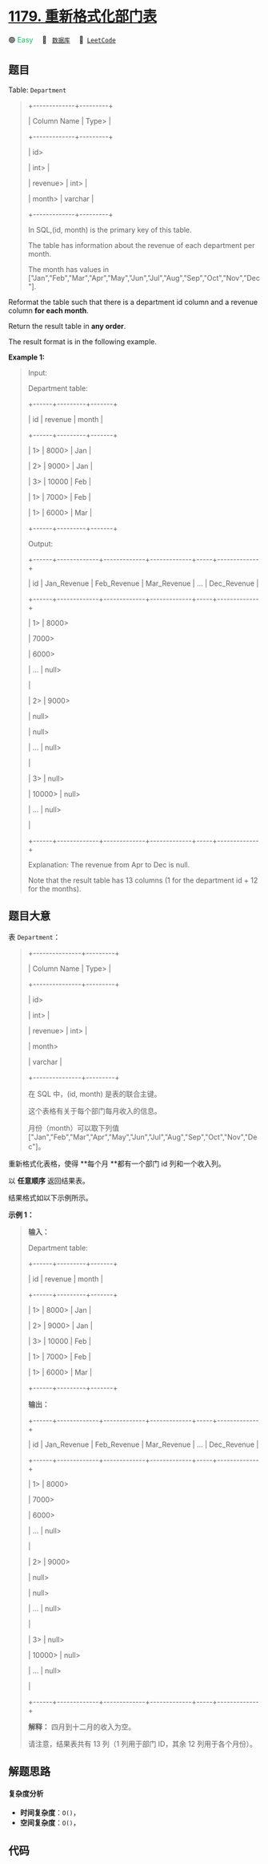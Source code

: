 # [1179. 重新格式化部门表](https://leetcode.com/problems/reformat-department-table)

🟢 <font color=#15bd66>Easy</font>&emsp; 🔖&ensp; [`数据库`](/leetcode/outline/tag/database.md)&emsp; 🔗&ensp;[`LeetCode`](https://leetcode.com/problems/reformat-department-table)

## 题目

Table: `Department`

> 
> 
> 
> 
> 
> +-------------+---------+
> 
> | Column Name | Type> 
> |
> 
> +-------------+---------+
> 
> | id> 
> > 
>   | int> 
>  |
> 
> | revenue> 
>  | int> 
>  |
> 
> | month> 
>    | varchar |
> 
> +-------------+---------+
> 
> In SQL,(id, month) is the primary key of this table.
> 
> The table has information about the revenue of each department per month.
> 
> The month has values in ["Jan","Feb","Mar","Apr","May","Jun","Jul","Aug","Sep","Oct","Nov","Dec"].
> 
> 



Reformat the table such that there is a department id column and a revenue
column **for each month**.

Return the result table in **any order**.

The result format is in the following example.



**Example 1:**

> Input: 
> 
> Department table:
> 
> +------+---------+-------+
> 
> | id   | revenue | month |
> 
> +------+---------+-------+
> 
> | 1> 
> | 8000> 
> | Jan   |
> 
> | 2> 
> | 9000> 
> | Jan   |
> 
> | 3> 
> | 10000   | Feb   |
> 
> | 1> 
> | 7000> 
> | Feb   |
> 
> | 1> 
> | 6000> 
> | Mar   |
> 
> +------+---------+-------+
> 
> Output: 
> 
> +------+-------------+-------------+-------------+-----+-------------+
> 
> | id   | Jan_Revenue | Feb_Revenue | Mar_Revenue | ... | Dec_Revenue |
> 
> +------+-------------+-------------+-------------+-----+-------------+
> 
> | 1> 
> | 8000> 
> > 
> | 7000> 
> > 
> | 6000> 
> > 
> | ... | null> 
> > 
> |
> 
> | 2> 
> | 9000> 
> > 
> | null> 
> > 
> | null> 
> > 
> | ... | null> 
> > 
> |
> 
> | 3> 
> | null> 
> > 
> | 10000> 
>    | null> 
> > 
> | ... | null> 
> > 
> |
> 
> +------+-------------+-------------+-------------+-----+-------------+
> 
> Explanation: The revenue from Apr to Dec is null.
> 
> Note that the result table has 13 columns (1 for the department id + 12 for the months).
> 
> 


## 题目大意

表 `Department`：

> 
> 
> 
> 
> 
> +---------------+---------+
> 
> | Column Name   | Type> 
> |
> 
> +---------------+---------+
> 
> | id> 
> > 
> > 
> | int> 
>  |
> 
> | revenue> 
>    | int> 
>  |
> 
> | month> 
> > 
>  | varchar |
> 
> +---------------+---------+
> 
> 在 SQL 中，(id, month) 是表的联合主键。
> 
> 这个表格有关于每个部门每月收入的信息。
> 
> 月份（month）可以取下列值 ["Jan","Feb","Mar","Apr","May","Jun","Jul","Aug","Sep","Oct","Nov","Dec"]。
> 
> 



重新格式化表格，使得 **每个月  **都有一个部门 id 列和一个收入列。

以 **任意顺序** 返回结果表。

结果格式如以下示例所示。



**示例 1：**

> 
> 
> 
> 
> 
> **输入：**
> 
> Department table:
> 
> +------+---------+-------+
> 
> | id   | revenue | month |
> 
> +------+---------+-------+
> 
> | 1> 
> | 8000> 
> | Jan   |
> 
> | 2> 
> | 9000> 
> | Jan   |
> 
> | 3> 
> | 10000   | Feb   |
> 
> | 1> 
> | 7000> 
> | Feb   |
> 
> | 1> 
> | 6000> 
> | Mar   |
> 
> +------+---------+-------+
> 
> **输出：**
> 
> +------+-------------+-------------+-------------+-----+-------------+
> 
> | id   | Jan_Revenue | Feb_Revenue | Mar_Revenue | ... | Dec_Revenue |
> 
> +------+-------------+-------------+-------------+-----+-------------+
> 
> | 1> 
> | 8000> 
> > 
> | 7000> 
> > 
> | 6000> 
> > 
> | ... | null> 
> > 
> |
> 
> | 2> 
> | 9000> 
> > 
> | null> 
> > 
> | null> 
> > 
> | ... | null> 
> > 
> |
> 
> | 3> 
> | null> 
> > 
> | 10000> 
>    | null> 
> > 
> | ... | null> 
> > 
> |
> 
> +------+-------------+-------------+-------------+-----+-------------+
> 
> **解释：** 四月到十二月的收入为空。 
> 
> 请注意，结果表共有 13 列（1 列用于部门 ID，其余 12 列用于各个月份）。


## 解题思路

#### 复杂度分析

- **时间复杂度**：`O()`，
- **空间复杂度**：`O()`，

## 代码

```javascript

```
